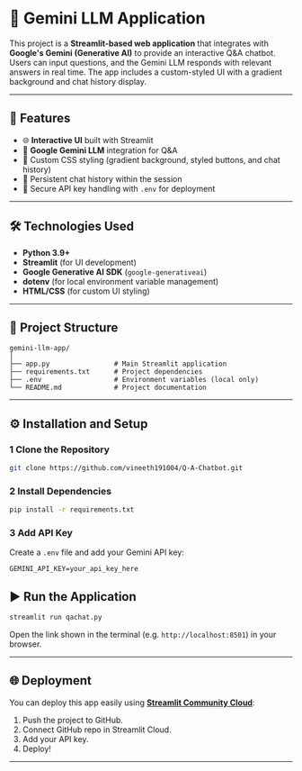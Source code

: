# 💬 Gemini LLM Application

This project is a **Streamlit-based web application** that integrates with **Google's Gemini (Generative AI)** to provide an interactive Q\&A chatbot. Users can input questions, and the Gemini LLM responds with relevant answers in real time. The app includes a custom-styled UI with a gradient background and chat history display.

---

## 🚀 Features

* 🌐 **Interactive UI** built with Streamlit
* 🤖 **Google Gemini LLM** integration for Q\&A
* 🎨 Custom CSS styling (gradient background, styled buttons, and chat history)
* 💬 Persistent chat history within the session
* 🔑 Secure API key handling with `.env` for deployment

---

## 🛠️ Technologies Used

* **Python 3.9+**
* **Streamlit** (for UI development)
* **Google Generative AI SDK** (`google-generativeai`)
* **dotenv** (for local environment variable management)
* **HTML/CSS** (for custom UI styling)

---

## 📂 Project Structure

```
gemini-llm-app/
│
├── app.py                # Main Streamlit application
├── requirements.txt      # Project dependencies
├── .env                  # Environment variables (local only)
└── README.md             # Project documentation
```

---

## ⚙️ Installation and Setup

### 1️ Clone the Repository

```bash
git clone https://github.com/vineeth191004/Q-A-Chatbot.git

```

### 2 Install Dependencies

```bash
pip install -r requirements.txt
```

### 3 Add API Key

Create a `.env` file and add your Gemini API key:

```env
GEMINI_API_KEY=your_api_key_here
```

## ▶️ Run the Application

```bash
streamlit run qachat.py
```

Open the link shown in the terminal (e.g. `http://localhost:8501`) in your browser.

---

## 🌐 Deployment

You can deploy this app easily using **[Streamlit Community Cloud](https://share.streamlit.io/)**:

1. Push the project to GitHub.
2. Connect GitHub repo in Streamlit Cloud.
3. Add your API key.
4. Deploy!

---
